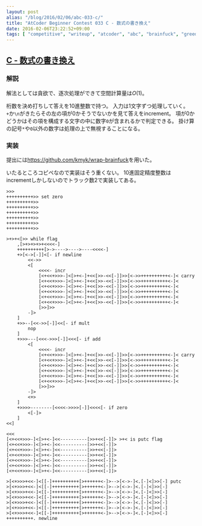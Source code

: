 ```yaml
---
layout: post
alias: "/blog/2016/02/06/abc-033-c/"
title: "AtCoder Beginner Contest 033 C - 数式の書き換え"
date: 2016-02-06T23:22:52+09:00
tags: [ "competitive", "writeup", "atcoder", "abc", "brainfuck", "greedy" ]
---
```


## [C - 数式の書き換え](https://beta.atcoder.jp/contests/abc033/tasks/abc033_c)

### 解説

解法としては貪欲で、逐次処理ができて空間計算量は$O(1)$。

桁数を決め打ちして答えを10進整数で持つ。
入力は1文字ずつ処理していく。
`+`か`\n`がきたらその左の項が$0$かそうでないかを見て答えをincrement。
項が$0$かどうかはその項を構成する文字の中に数字`0`が含まれるかで判定できる。
掛け算の記号`*`や`0`以外の数字は処理の上で無視することになる。

### 実装

提出には<https://github.com/kmyk/wrap-brainfuck>を用いた。

いたるところコピペなので実装はそう重くない。
10進固定精度整数はincrementしかしないのでトラック数2で実装してある。

``` brainfuck
>>>
++++++++++>> set zero
++++++++++>>
++++++++++>>
++++++++++>>
++++++++++>>
++++++++++>>
++++++++++>>

>+>+<[>> while flag
    ,[>+>+>+>+<<<<-]
    ++++++++++[>->---->---->----<<<<-]
    +>[<->[-]]<[- if newline
        <<->>
        <[
            <<<<- incr
            [<+<<+>>>-]<[>+<-]+<<[>>-<<[-]]>>[<->>++++++++++<-]< carry
            [<+<<+>>>-]<[>+<-]+<<[>>-<<[-]]>>[<->>++++++++++<-]<
            [<+<<+>>>-]<[>+<-]+<<[>>-<<[-]]>>[<->>++++++++++<-]<
            [<+<<+>>>-]<[>+<-]+<<[>>-<<[-]]>>[<->>++++++++++<-]<
            [<+<<+>>>-]<[>+<-]+<<[>>-<<[-]]>>[<->>++++++++++<-]<
            [<+<<+>>>-]<[>+<-]+<<[>>-<<[-]]>>[<->>++++++++++<-]<
            [>>]>>
        -]>
    ]
    +>>--[<<->>[-]]<<[- if mult
        nop
    ]
    +>>>---[<<<->>>[-]]<<<[- if add
        <[
            <<<<- incr
            [<+<<+>>>-]<[>+<-]+<<[>>-<<[-]]>>[<->>++++++++++<-]< carry
            [<+<<+>>>-]<[>+<-]+<<[>>-<<[-]]>>[<->>++++++++++<-]<
            [<+<<+>>>-]<[>+<-]+<<[>>-<<[-]]>>[<->>++++++++++<-]<
            [<+<<+>>>-]<[>+<-]+<<[>>-<<[-]]>>[<->>++++++++++<-]<
            [<+<<+>>>-]<[>+<-]+<<[>>-<<[-]]>>[<->>++++++++++<-]<
            [<+<<+>>>-]<[>+<-]+<<[>>-<<[-]]>>[<->>++++++++++<-]<
            [>>]>>
        -]>
        <+>
    ]
    +>>>>--------[<<<<->>>>[-]]<<<<[- if zero
        <[-]>
    ]
<<]

<<<
[<+<<+>>>-]<[>+<-]<<----------[>>+<<[-]]> >+< is putc flag
[<+<<+>>>-]<[>+<-]<<----------[>>+<<[-]]>
[<+<<+>>>-]<[>+<-]<<----------[>>+<<[-]]>
[<+<<+>>>-]<[>+<-]<<----------[>>+<<[-]]>
[<+<<+>>>-]<[>+<-]<<----------[>>+<<[-]]>
[<+<<+>>>-]<[>+<-]<<----------[>>+<<[-]]>
[<+<<+>>>-]<[>+<-]<<----------[>>+<<[-]]>

>[<+>>>+<<-]<[[-]++++++++++[>++++++<-]>-->[<->-]<.[-]<]>>[-] putc
>[<+>>>+<<-]<[[-]++++++++++[>++++++<-]>-->[<->-]<.[-]<]>>[-]
>[<+>>>+<<-]<[[-]++++++++++[>++++++<-]>-->[<->-]<.[-]<]>>[-]
>[<+>>>+<<-]<[[-]++++++++++[>++++++<-]>-->[<->-]<.[-]<]>>[-]
>[<+>>>+<<-]<[[-]++++++++++[>++++++<-]>-->[<->-]<.[-]<]>>[-]
>[<+>>>+<<-]<[[-]++++++++++[>++++++<-]>-->[<->-]<.[-]<]>>[-]
>[<+>>>+<<-]<[[-]++++++++++[>++++++<-]>-->[<->-]<.[-]<]>>[-]
++++++++++. newline
```
